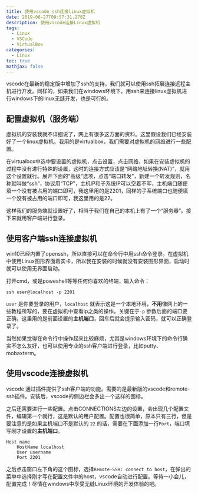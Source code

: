 ```yaml
---
title: 使用vscode ssh连接linux虚拟机
date: 2019-08-27T09:57:31.278Z
description: 使用vscode连接Linux虚拟机
tags:
  - Linux
  - VSCode
  - VirtualBox
categories:
  - Linux
toc: true
mathjax: false
---
```

vscode在最新的稳定版中增加了ssh的支持，我们就可以使用ssh拓展连接远程主机进行开发。同样的，如果我们在windows环境下，用ssh来连接linux虚拟机进行windows下的linux无缝开发，也是可行的。

## 配置虚拟机（服务端）

虚拟机的安装我就不详细说了，网上有很多这方面的资料。这里假设我们已经安装好了一个linux虚拟机。我用的是virtualbox，我们需要对虚拟机的网络进行一些配置。

在virtualbox中选中要设置的虚拟机，点击设置，点击网络，如果在安装虚拟机的过程中没有进行特殊的设置，这时的连接方式应该是“网络地址转换(NAT)”，就用这个设置就行。展开下面的“高级”选项，点击“端口转发”，新建一个转发规则，名称就叫做“ssh”，协议用“TCP”，主机IP和子系统IP可以空着不写，主机端口随便填一个没有被占用的端口即可，我这里用的是2201，同样的子系统端口也随便填一个没有被占用的端口即可，我这里用的是22。

这样我们的服务端就设置好了，相当于我们在自己的本机上有了一个“服务器”。接下来就用客户端进行登录。

## 使用客户端ssh连接虚拟机

win10已经内置了openssh，所以直接可以在命令行中用ssh命令登录。在虚拟机中使用Linux图形界面着实卡，所以我在安装的时候就没有安装图形界面，启动时就可以使用无界面启动。

打开cmd，或是poweshell等等任何你喜欢的终端，输入命令：

```
ssh user@localhost -p 2201
```

`user` 是你要登录的用户，`localhost` 就表示这是一个本地环境，**不用**像网上的一些教程所写的，要在虚拟机中查看ip之类的操作。关键在于`-p` 参数后面的端口要正确，这里用的是前面设置的**主机端口**，回车后就会提示输入密码，就可以正确登录了。

当然如果觉得在命令行中操作起来比较麻烦，尤其是windows环境下的命令行确实不怎么友好，也可以使用专业的ssh客户端进行登录，比如putty、mobaxterm。

## 使用vscode连接虚拟机

vscode 通过插件提供了ssh客户端的功能。需要的是最新版的vscode和remote-ssh插件。安装后，vscode的侧边栏会多出一个这样的图标。

之后还需要进行一些配置。点击CONNECTIONS左边的设置，会出现几个配置文件，编辑第一个就行，这是默认的用户配置。配置也很简单，原本只有三行，但是要注意的是如果主机端口不是默认的 `22` 的话，需要在下面添加一行`Port`，端口填写刚才设置的**主机端口**。

```
Host name
	HostName localhost
	User username
	Port 2201
```

之后点击窗口左下角的这个图标，选择`Remote-SSH: connect to host`，在弹出的菜单中选择刚才写在配置文件中的host，vscode自动进行配置。等待一小会儿，配置完成！尽情在windows中享受无缝Linux环境的开发体验的吧。

